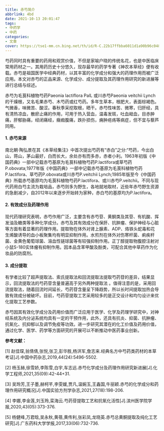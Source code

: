 ```yaml
---
title: 赤芍简介
abbrlink: 4bd
date: 2021-10-13 20:01:47
tags:
- 中药学
- 中药
categories:
- 文章
cover: https://tse1-mm.cn.bing.net/th/id/R-C.22b17ffbba6011d1a90b96c048ac5534?rik=nxVF6yW4KVWELQ&riu=http%3a%2f%2fwww.taozhy.com%2fImages_ZhongYaoXue%2fchishao-YaoCai.jpg&ehk=S5jywV9VyBHiZU%2fiK6Mv4iPvMjvp2%2bjrg%2bXtKipbiOo%3d&risl=&pid=ImgRaw&r=0
---
```


​        芍药同时具有重要的药用和观赏价值，不但是家喻户晓的传统名花，也是中医临床常用药材之一。其用药历史十分悠久，现存最早的药学专著《神农本草经》便有收载。赤芍是祖国医学中经典药材，以其丰富的化学成分和强大的药理作用而被广泛应用。本文对赤芍的正品来源、化学成分、成分提取及其药理作用研究的新进展等进行总结与综述。

<!--more-->

赤芍为毛茛科植物芍药Paeonia lactiflora PalL 或川赤芍Paeonia veitchii Lynch的干燥根，又名毛果赤芍、木芍药或红芍药。多年生草本，根肥大，表面棕褐色。气微香，味微苦、酸涩。春秋季采挖取根，晒干。赤芍性味苦、微寒，归肝经，具有清热凉血，散瘀止痛的作用，可用于热入营血，温毒发斑，吐血衄血，目赤肿痛，肝郁胁痛，经闭痛经，癥瘕腹痛，跌扑损伤，痈肿疮疡等病症，但不宜与藜芦同用。

#### **1.** **赤芍来源**

南北朝·陶弘景在其《本草经集注》中首次提出芍药有“赤白”之分:“芍药，今出白山，蒋山，茅山最好，白而长大，余处亦有而多赤，赤者小利。1963年初版《中国药典》一部中记载赤芍基原为毛茛科植物芍药P.lactifora或草芍药P.obovata;1977年版《中国药典》一部中记载赤芍基原为毛茛科植物芍药P.lactifora、草芍药P.obovata或川赤芍P.veitchii Lynch;1985年版至今《中国药典》所载赤芍基原均为毛茛科植物芍药P.lactifora、或川赤芍P.veitchii。不同与现代药用白芍主流为栽培品，赤芍则多为野生，各地就地取材，近些年赤芍野生资源的急剧减少，自2012年以来逐步开始转为家种，赤白芍的基原均为P.lactifora。

#### **2.** **有效成分及药理作用**

现代药理研究表明，赤芍作用广泛，主要含有赤芍苷、黄酮类及其苷、有机酸、挥发油及糖类等多种化学成分。赤芍及其有效成分在保肝、抗肿瘤、保护神经与心脏等方面有着显著的药理作用。提取物在体外对肾上腺素、ADP、烙铁头蛇毒和花生烯酸诱导的血小板聚集均有明显抑制作用。水煎剂在体外对伤寒杆菌、痢疾杆菌、金黄色葡萄球菌、溶血性链球菌等有较强抑制作用。正丁醇提取物腹腔注射对小鼠S-180实体瘤有抑制作用。因本品含苯甲酸及酚类，可配合其他中草药作为化妆品的防腐剂。

#### **3.** **成分提取**

有学者比较了超声提取法、索氏提取法和回流提取法提取芍药苷的差异，结果显示，回流提取法的芍药苷含量普遍高于另外两种提取法 。值得注意的是，采用回流提取法，随着回流时间延长，芍药苷含量呈下降趋势，所以长时间提取加热会导致有效成分被破坏。目前，芍药苷提取工艺采用较多的是正交设计和均匀设计来优化提取工艺参数。

赤芍因其有效化学成分及药用价值而广泛应用于医学、化学及药理学研究中，对神经系统及内分泌系统均具有一定的干预作用，此外，还具有抗炎、抑菌、抗肿瘤、抗氧化、抗抑郁以及调节免疫等功效。进一步研究其潜在的化工价值及药用价值，通过化学、医学、药学等方面研究的开展可以不断推动中医药事业创新。

**参考文献：**

[1] 赵佳琛,翁倩倩,张悦,张卫,彭华胜,杨洪军,詹志来.经典名方中芍药类药材的本草考证[J].中国中药杂志,2019,44(24):5496-5502.

[2] 杨玉赫,徐雪娇,李陈雪,白宇,车志远.赤芍化学成分及药理作用研究新进展[J].化学工程师,2021,35(09):42-44+31.

[3] 吴玲芳,王子墨,赫柯芊,李雯媛,贾凡,温婉玉,王鑫国,牛丽颖.赤芍的化学成分和药理作用研究概况[J].中国实验方剂学杂志,2021,27(18):198-206.

[4] 李娜,李金莲,刘玉玲,栾海云.芍药苷提取工艺和抗氧化活性[J].滨州医学院学报,2020,43(05):373-376.

[5] 杨健峰,万君晗,吴永秋,黄蓓,黄传利,张彩凤,龙晓英.赤芍总黄酮提取及纯化工艺研究[J].广东药科大学学报,2017,33(06):732-736.

